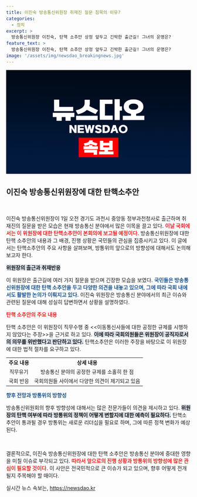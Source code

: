 ```yaml
---
title: 이진숙 방송통신위원장 취재진 질문 침묵의 이유?
categories:
  - 정치
excerpt: >
  방송통신위원장 이진숙, 탄핵 소추안 상정 앞두고 긴박한 출근길! 그녀의 운명은?
feature_text: >
  방송통신위원장 이진숙, 탄핵 소추안 상정 앞두고 긴박한 출근길! 그녀의 운명은?
image: '/assets/img/newsdao_breakingnews.jpg'
---
```


<p><img src="/assets/img/newsdao_breakingnews.jpg" alt="ranknews 속보" /></p>

<h2 data-ke-size="size26">이진숙 방송통신위원장에 대한 탄핵소추안</h2>

<p data-ke-size="size16">&nbsp;</p>

<p>이진숙 방송통신위원장이 1일 오전 경기도 과천시 중앙동 정부과천청사로 출근하며 취재진의 질문을 받은 모습은 현재 방송통신 분야에서 많은 이목을 끌고 있다. <b><span style="color: #ee2323;">이날 국회에서는 이 위원장에 대한 탄핵소추안이 본회의에 보고될 예정이다.</span></b> 방송통신위원장에 대한 탄핵 소추안의 내용과 그 배경, 진행 상황은 국민들의 관심을 집중시키고 있다. 이 글에서는 탄핵소추안의 주요 사항을 살펴보며, 방통위의 앞으로의 방향성에 대해서도 논의해보고자 한다.</p>

<p><b><span style="background-color: #21538527;">위원장의 출근과 취재반응</span></b></p>

<p>이 위원장은 출근길에 여러 가지 질문을 받으며 긴장한 모습을 보였다. <b><span style="color: #1a5490;">국민들은 방송통신위원장에 대한 탄핵 소추안을 두고 다양한 의견을 내놓고 있으며, 그에 따라 국회 내에서도 활발한 논의가 이뤄지고 있다.</span></b> 이진숙 위원장은 방송통신 분야에서의 최근 이슈와 관련된 질문에 대해 성실히 답변하면서 상황을 설명하였다.</p>

<p><b><span style="color: #ee2323;">탄핵 소추안의 주요 내용</span></b></p>

<p>탄핵 소추안은 이 위원장이 직무수행 중 &lt;&lt;이동통신사들에 대한 공정한 규제를 시행하지 않았다는 주장&gt;&gt;을 근거로 하고 있다. <b><span style="background-color: #21538527;">이에 따라 국회의원들은 위원장이 공직자로서의 의무를 위반했다고 판단하고 있다.</span></b> 탄핵소추안은 이러한 주장을 바탕으로 이 위원장에 대한 법적 절차를 요구하고 있다.</p>

<table>
  <tr>
    <td style="text-align: center; height: 17px;"><b>주요 내용</b></td>
    <td style="text-align: center; height: 17px;"><b>상세 내용</b></td>
  </tr>
  <tr>
    <td style="text-align: center;">직무유기</td>
    <td style="text-align: center;">방송통신 분야의 공정한 규제를 소홀히 한 점</td>
  </tr>
  <tr>
    <td style="text-align: center;">국회 반응</td>
    <td style="text-align: center;">국회의원들 사이에서 다양한 의견이 제기되고 있음</td>
  </tr>
</table>

<p><b><span style="color: #1a5490;">향후 전망과 방통위의 방향성</span></b></p>

<p>방송통신위원회의 향후 방향성에 대해서는 많은 전문가들이 의견을 제시하고 있다. <b><span style="background-color: #21538527;">위원장의 탄핵 여부에 따라 방통위의 정책이 어떻게 변할지에 대한 예측이 필요하다.</span></b> 탄핵소추안이 통과될 경우 방통위는 새로운 리더십을 필요로 하며, 그에 따른 정책 변화가 예상된다. </p>

<p data-ke-size="size16">&nbsp;</p>

<p>결론적으로, 이진숙 방송통신위원장에 대한 탄핵 소추안은 방송통신 분야에 중대한 영향을 미칠 이슈로 부각되고 있다. <b><span style="color: #ee2323;">따라서 앞으로의 진행 상황과 방통위의 방향성에 많은 관심이 필요할 것이다.</span></b> 이 사안은 전국민적으로 큰 이슈가 되고 있으며, 향후 어떻게 전개될지 주목해야 할 때이다.</p>
실시간 뉴스 속보는, <a href="https://newsdao.kr" rel="dofollow">https://newsdao.kr</a>


